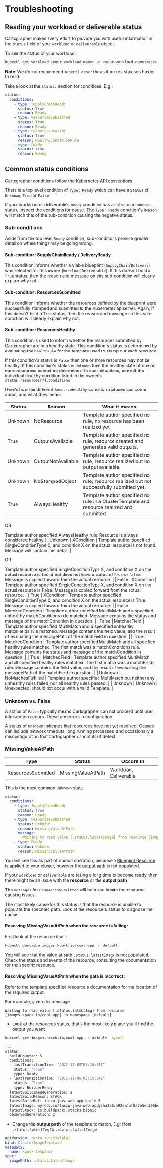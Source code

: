 # Troubleshooting

## Reading your workload or deliverable status

Cartographer makes every effort to provide you with useful information in the `status` field of your `workload` or
`deliverable` object.

To see the status of your workload:

```bash
kubectl get workload <your-workload-name> -n <your-workload-namespace> -oyaml
```

**Note**: We do not recommend `kubectl describe` as it makes statuses harder to read.

Take a look at the `status:` section for conditions. E.g.:

```yaml
status:
  conditions:
    - type: SupplyChainReady
      status: True
      reason: Ready
    - type: ResourcesSubmitted
      status: True
      reason: Ready
    - type: ResourcesHealthy
      status: True
      reason: HealthyConditionRule
    - type: Ready
      status: True
      reason: Ready
```

## Common status conditions

Cartographer conditions follow the
[Kubernetes API conventions](https://github.com/kubernetes/community/blob/master/contributors/devel/sig-architecture/api-conventions.md#typical-status-properties)

There is a top level condition of `Type: Ready` which can have a `Status` of `Unknown`, `True` or `False`.

If your workload or deliverable's `Ready` condition has a `False` or a `Unknown` status, inspect the conditions for
cause. The `Type: Ready` condition's `Reason` will match that of the sub-condition causing the negative status.

### Sub-conditions

Aside from the top level `Ready` condition, sub-conditions provide greater detail on where things may be going wrong.

#### Sub-condition: SupplyChainReady / DeliveryReady

This condition informs whether a viable blueprint (`SupplyChain`/`Delivery`) was selected for this owner
(`Workload`/`Deliverable`). If this doesn't hold a `True` status, then the reason and message on this sub-condition will
clearly explain why not.

#### Sub-condition: ResourcesSubmitted

This condition informs whether the resources defined by the blueprint were successfully stamped and submitted to the
Kubernetes apiserver. Again, if this doesn't hold a `True` status, then the reason and message on this sub-condition
will clearly explain why not.

#### Sub-condition: ResourcesHealthy

This condition is used to inform whether the resources submitted by Cartographer are in a healthy state. This
condition's status is determined by evaluating the `healthRule` for the template used to stamp out each resource.

If this condition's status is `False` then one or more resources may not be healthy. If this condition's status is
`Unknown` then the healthy state of one or more resources cannot be determined. In such situations, consult the
individual `Healthy` condition listed in the owner's `status.resources[*].conditions`

Here's how the different `ResourceHealthy` condition statuses can come about, and what they mean:

| Status  | Reason             | What it means                                                                               |
| ------- | ------------------ | ------------------------------------------------------------------------------------------- |
| Unknown | NoResource         | Template author specified no rule, no resource has been realized yet                        |
| True    | OutputsAvailable   | Template author specified no rule, resource created and generates valid outputs.            |
| Unknown | OutputNotAvailable | Template author specified no rule, resource realized but no output available.               |
| Unknown | NoStampedObject    | Template author specified no rule, resource realized but not successfully submitted yet.    |
| True    | AlwaysHealthy      | Template author specified no rule in a ClusterTemplate and resource realized and submitted. |

OR

Template author specified AlwaysHealthy rule. Resource is always considered healthy.| | Unknown | XCondition | Template
author specified SingleConditionType X, and condition X on the actual resource is not found. Message will contain this
detail. |

OR

Template author specified SingleConditionType X, and condition X on the actual resource is found but does not have a
status of `True` or `False`. Message is copied forward from the actual resource. | | False | XCondition | Template
author specified SingleConditionType X, and condition X on the actual resource is False. Message is copied forward from
the actual resource. | | True | XCondition | Template author specified SingleConditionType X, and condition X on the
actual resource is True. Message is copied forward from the actual resource. | | False | MatchedCondition | Template
author specified MultiMatch and a specified unhealthy matchConditions rule matched. Message contains the status and
message of the matchCondition in question. | | False | MatchedField | Template author specified MultiMatch and a
specified unhealthy matchFields rule matched. Message contains the field value, and the result of evaluating the
messagePath of the matchField in question. | | True | MatchedCondition | Template author specified MultiMatch and all
specified healthy rules matched. The first match was a matchConditions rule. Message contains the status and message of
the matchCondition in question. | | True | MatchedField | Template author specified MultiMatch and all specified healthy
rules matched. The first match was a matchFields rule. Message contains the field value, and the result of evaluating
the messagePath of the matchField in question. | | Unknown | NoMatchesFulfilled | Template author specified MultiMatch
but neither any unhealthy rules failed, nor all healthy rules passed. | | Unknown | Unknown | Unexpected, should not
occur with a valid Template. |

### Unknown vs. False

A status of `False` typically means Cartographer can not proceed until user intervention occurs. These are errors in
configuration.

A status of `Unknown` indicates that resources have not yet resolved. Causes can include network timeouts, long running
processes, and occasionally a misconfiguration that Cartographer cannot itself detect.

### MissingValueAtPath

| Type               | Status             | Occurs In             |
| ------------------ | ------------------ | --------------------- |
| ResourcesSubmitted | MissingValueAtPath | Workload, Deliverable |

This is the most common `Unknown` state.

```yaml
status:
  conditions:
    - type: SupplyChainReady
      status: True
      reason: Ready
    - type: ResourcesSubmitted
      status: Unknown
      reason: MissingValueAtPath
      message:
        Waiting to read value [.status.latestImage] from resource [images.kpack.io/cool-app] in namespace [default]
    - type: Ready
      status: Unknown
      reason: MissingValueAtPath
```

You will see this as part of normal operation, because a [Blueprint Resource](architecture.md/#blueprints) is applied to
your cluster, however the [output path](architecture.md/#templates) is not populated.

If your `workload` or `deliverable` are taking a long time to become ready, then there might be an issue with the
**resource** or the **output path**

The `message:` for `ResourcesSubmitted` will help you locate the resource causing issues.

The most likely cause for this status is that the resource is unable to populate the specified path. Look at the
resource's status to diagnose the cause.

#### Resolving MissingValueAtPath when the resource is failing:

First look at the resource itself:

```bash
kubectl describe images.kpack.io/cool-app -n default
```

You will see that the value at path `.status.latestImage` is not populated. Check the status and events of the resource,
consulting the documentation for the specific resource.

#### Resolving MissingValueAtPath when the path is incorrect:

Refer to the template specified resource's documentation for the location of the required output.

For example, given the message

```
Waiting to read value [.status.latestImg] from resource [images.kpack.io/cool-app] in namespace [default]
```

- Look at the resources status, that's the most likely place you'll find the output you want

```bash
kubectl get images.kpack.io/cool-app -n default -oyaml`

...
status:
  buildCounter: 5
  conditions:
  - lastTransitionTime: "2021-11-09T03:16:54Z"
    status: "True"
    type: Ready
  - lastTransitionTime: "2021-11-09T03:16:54Z"
    status: "True"
    type: BuilderReady
  latestBuildImageGeneration: 2
  latestBuildReason: STACK
  latestBuildRef: tanzu-java-web-app-build-5
  latestImage: myrepo.io/tanzu-java-web-app@sha256:a92eafaf8a2e5ec306be44e29c9c5e0696bf2c6517b4627be1580c2d16f2ddb9
  latestStack: io.buildpacks.stacks.bionic
  observedGeneration: 2
```

- Change the **output path** of the template to match, E.g: from `.status.latestImg` to `.status.latestImage`

```yaml
apiVersion: carto.run/v1alpha1
kind: ClusterImageTemplate
metadata:
  name: kpack-template
spec:
  imagePath: .status.latestImage
```

[comment]: <> (## Viewing your supply chain or delivery instances)
